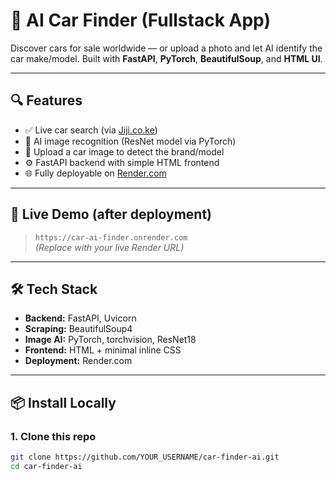 # 🚗 AI Car Finder (Fullstack App)

Discover cars for sale worldwide — or upload a photo and let AI identify the car make/model. Built with **FastAPI**, **PyTorch**, **BeautifulSoup**, and **HTML UI**.

---

## 🔍 Features

- ✅ Live car search (via [Jiji.co.ke](https://jiji.co.ke))
- 🧠 AI image recognition (ResNet model via PyTorch)
- 📸 Upload a car image to detect the brand/model
- ⚙️ FastAPI backend with simple HTML frontend
- 🌐 Fully deployable on [Render.com](https://render.com)

---

## 🚀 Live Demo (after deployment)

> `https://car-ai-finder.onrender.com`  
> *(Replace with your live Render URL)*

---

## 🛠 Tech Stack

- **Backend:** FastAPI, Uvicorn
- **Scraping:** BeautifulSoup4
- **Image AI:** PyTorch, torchvision, ResNet18
- **Frontend:** HTML + minimal inline CSS
- **Deployment:** Render.com

---

## 📦 Install Locally

### 1. Clone this repo
```bash
git clone https://github.com/YOUR_USERNAME/car-finder-ai.git
cd car-finder-ai
